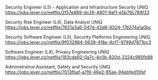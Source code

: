 Security Engineer (L5) - Application and Infrastructure Security UNIQ https://jobs.lever.co/netflix/2f57e889-dc26-4801-9af1-e5b79c789f23

Security Risk Engineer (L4), Data Analyst UNIQ https://jobs.lever.co/netflix/7621a3a6-047d-43d8-9324-17b574a1a0bc

Security Software Engineer (L5), Security Platforms Engineering UNIQ https://jobs.lever.co/netflix/9f032884-0638-418e-9cf7-9799d7871bc3

Software Engineer (L4), Privacy Engineering UNIQ https://jobs.lever.co/netflix/193cda92-0a7c-4c0b-820d-3324c985fb88

Administrative Assistant, Safety and Security UNIQ https://jobs.lever.co/netflix/7013fbaf-a7f6-46e2-85ae-94ebfed15fef

